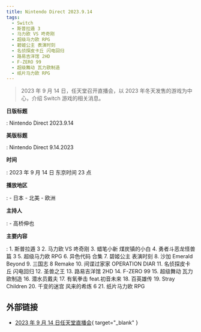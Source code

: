 ```yaml
---
title: Nintendo Direct 2023.9.14
tags:
  - Switch
  - 斯普拉遁 3
  - 马力欧 VS 咚奇刚
  - 超级马力欧 RPG
  - 碧姬公主 表演时刻
  - 名侦探皮卡丘 闪电回归
  - 路易吉洋馆 2HD
  - F-ZERO 99
  - 超级舞动 瓦力欧制造
  - 纸片马力欧 RPG
---
```


> 2023 年 9 月 14 日，任天堂召开直播会，以 2023 年冬天发售的游戏为中心，介绍 Switch 游戏的相关消息。

**日版标题**

:	Nintendo Direct 2023.9.14

**美版标题**

:	Nintendo Direct 9.14.2023

**时间**

:	2023 年 9 月 14 日 东京时间 23 点

**播放地区**

:	- 日本
	- 北美
	- 欧洲

**主持人**

:	- 高桥伸也

**主要内容**

:	1. 斯普拉遁 3
	2. 马力欧 VS 咚奇刚
	3. 蜡笔小新 煤炭镇的小白
	4. 勇者斗恶龙怪兽篇 3
	5. 超级马力欧 RPG
	6. 异色代码 合集
	7. 碧姬公主 表演时刻
	8. 沙加 Emerald Beyond
	9. 三国志 8 Remake
	10. 间谍过家家 OPERATION DIAR
	11. 名侦探皮卡丘 闪电回归
	12. 圣兽之王
	13. 路易吉洋馆 2HD
	14. F-ZERO 99
	15. 超级舞动 瓦力欧制造
	16. 潜水员戴夫
	17. 有氧拳击 feat.初音未来
	18. 百英雄传
	19. Stray Children
	20. 千变的迷宫 风来的希炼 6
	21. 纸片马力欧 RPG

## 外部链接

- [2023 年 9 月 14 日任天堂直播会](https://www.bilibili.com/video/BV1iu4y1r764/){ target="_blank" }
